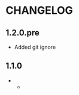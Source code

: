 CHANGELOG
==============

1.2.0.pre
-----------------
  * Added git ignore

1.1.0
-----------------
  * -